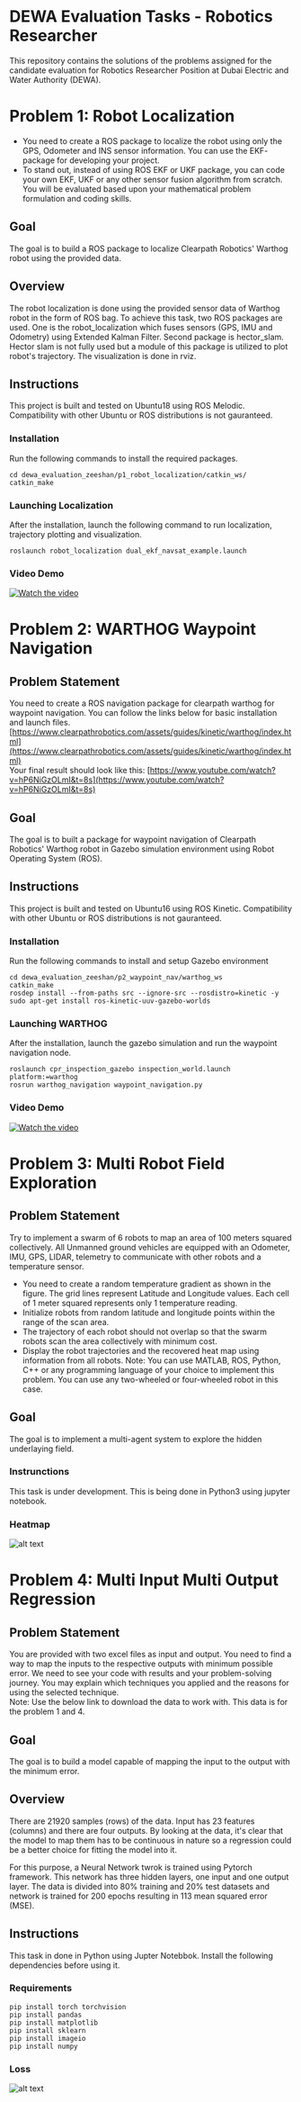 # DEWA Evaluation Tasks - Robotics Researcher

This repository contains the solutions of the problems assigned for the candidate evaluation for Robotics Researcher Position at Dubai Electric and Water Authority (DEWA).

 # Problem 1: Robot Localization
- You need to create a ROS package to localize the robot using only the GPS, Odometer
and INS sensor information. You can use the EKF- package for developing your project.   
- To stand out, instead of using ROS EKF or UKF package, you can code your own EKF,
UKF or any other sensor fusion algorithm from scratch. You will be evaluated based
upon your mathematical problem formulation and coding skills.

## Goal

The goal is to build a ROS package to localize Clearpath Robotics' Warthog robot using the provided data.

## Overview

The robot localization is done using the provided sensor data of Warthog robot in the form of ROS bag. To achieve this task, two ROS packages are used. One is the robot_localization which fuses sensors (GPS, IMU and Odometry) using Extended Kalman Filter. Second package is hector_slam. Hector slam is not fully used but a module of this package is utilized to plot robot's trajectory. The visualization is done in rviz.

## Instructions

This project is built and tested on Ubuntu18 using ROS Melodic. Compatibility with other Ubuntu or ROS distributions is not gauranteed.

### Installation

Run the following commands to install the required packages.
```
cd dewa_evaluation_zeeshan/p1_robot_localization/catkin_ws/   
catkin_make
```

### Launching Localization

After the installation, launch the following command to run localization, trajectory plotting and visualization. 

```
roslaunch robot_localization dual_ekf_navsat_example.launch
```

### Video Demo
[![Watch the video](https://i9.ytimg.com/vi/e-GJjmu2dGI/mq3.jpg?sqp=CIT8z4EG&rs=AOn4CLA-XcklMY21USdYqGpfVb-L-KJetw)](https://youtu.be/e-GJjmu2dGI)


# Problem 2: WARTHOG Waypoint Navigation

## Problem Statement
You need to create a ROS navigation package for clearpath warthog for waypoint navigation. You can follow the links below for basic installation and launch files.  
[https://www.clearpathrobotics.com/assets/guides/kinetic/warthog/index.html](https://www.clearpathrobotics.com/assets/guides/kinetic/warthog/index.html)  
Your final result should look like this:  [https://www.youtube.com/watch?v=hP6NiGzOLmI&t=8s](https://www.youtube.com/watch?v=hP6NiGzOLmI&t=8s)

## Goal

The goal is to built a package for waypoint navigation of Clearpath Robotics' Warthog robot in Gazebo simulation environment using Robot Operating System (ROS).

## Instructions

This project is built and tested on Ubuntu16 using ROS Kinetic. Compatibility with other Ubuntu or ROS distributions is not gauranteed.

### Installation
Run the following commands to install and setup Gazebo environment  
```
cd dewa_evaluation_zeeshan/p2_waypoint_nav/warthog_ws  
catkin_make  
rosdep install --from-paths src --ignore-src --rosdistro=kinetic -y  
sudo apt-get install ros-kinetic-uuv-gazebo-worlds
```


### Launching WARTHOG
After the installation, launch the gazebo simulation and run the waypoint navigation node.  
```
roslaunch cpr_inspection_gazebo inspection_world.launch platform:=warthog   
rosrun warthog_navigation waypoint_navigation.py
```  

### Video Demo
[![Watch the video](https://i9.ytimg.com/vi/2GAKRoNM5eU/mq2.jpg?sqp=CLD-z4EG&rs=AOn4CLD4bTka8FQpgV_mTZ_Ha5jGXruUGw)](https://youtu.be/2GAKRoNM5eU)

# Problem 3: Multi Robot Field Exploration

## Problem Statement
Try to implement a swarm of 6 robots to map an area of 100 meters squared collectively. All
Unmanned ground vehicles are equipped with an Odometer, IMU, GPS, LIDAR, telemetry to
communicate with other robots and a temperature sensor.
- You need to create a random
temperature gradient as shown in
the figure. The grid lines represent
Latitude and Longitude values.
Each cell of 1 meter squared
represents only 1 temperature
reading.
- Initialize robots from random
latitude and longitude points within
the range of the scan area.
- The trajectory of each robot should
not overlap so that the swarm
robots scan the area collectively
with minimum cost.
- Display the robot trajectories and
the recovered heat map using
information from all robots.
Note: You can use MATLAB, ROS, Python, C++ or any programming language of your choice
to implement this problem. You can use any two-wheeled or four-wheeled robot in this case.

## Goal

The goal is to implement a multi-agent system to explore the hidden underlaying field. 

### Instrunctions
This task is under development. This is being done in Python3 using jupyter notebook. 

### Heatmap
![alt text](https://github.com/zeeshan-sardar/dewa_evaluation_zeeshan/blob/master/p3_field_exploration/heatmap.png "Title")


# Problem 4: Multi Input Multi Output Regression


## Problem Statement
You are provided with two excel files as input and output. You need to find a way to map the
inputs to the respective outputs with minimum possible error. We need to see your code with
results and your problem-solving journey. You may explain which techniques you applied and
the reasons for using the selected technique.  
Note: Use the below link to download the data to work with. This data is for the problem 1 and 4.

## Goal

The goal is to build a model capable of mapping the input to the output with the minimum error. 

## Overview

There are 21920 samples (rows) of the data. Input has 23 features (columns) and there are four outputs. By looking at the data, it's clear that the model to map them has to be continuous in nature so a regression could be a better choice for fitting the model into it.   

For this purpose, a Neural Network twrok is trained using Pytorch framework. This network has three hidden layers, one input and one output layer. The data is divided into 80% training and 20% test datasets and network is trained for 200 epochs resulting in 113 mean squared error (MSE).   


## Instructions
This task in done in Python using Jupter Notebbok. Install the following dependencies before using it.

### Requirements
```
pip install torch torchvision
pip install pandas
pip install matplotlib
pip install sklearn
pip install imageio
pip install numpy
```

### Loss
![alt text](https://github.com/zeeshan-sardar/dewa_evaluation_zeeshan/blob/master/p4_mimo_regression/loss.png "Title")

